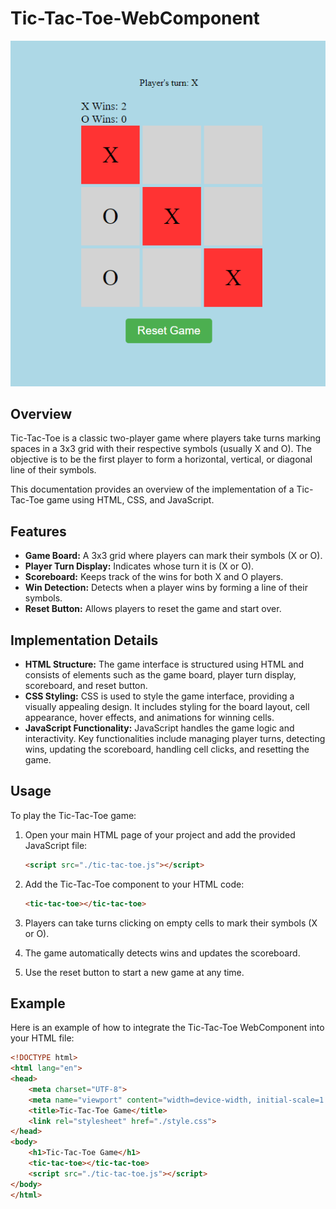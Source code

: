 # Tic-Tac-Toe-WebComponent

![Tic-Tac-Toe](./resources/demo.png)

## Overview

Tic-Tac-Toe is a classic two-player game where players take turns marking spaces in a 3x3 grid with their respective symbols (usually X and O). The objective is to be the first player to form a horizontal, vertical, or diagonal line of their symbols.

This documentation provides an overview of the implementation of a Tic-Tac-Toe game using HTML, CSS, and JavaScript.

## Features

- **Game Board:** A 3x3 grid where players can mark their symbols (X or O).
- **Player Turn Display:** Indicates whose turn it is (X or O).
- **Scoreboard:** Keeps track of the wins for both X and O players.
- **Win Detection:** Detects when a player wins by forming a line of their symbols.
- **Reset Button:** Allows players to reset the game and start over.

## Implementation Details

- **HTML Structure:** The game interface is structured using HTML and consists of elements such as the game board, player turn display, scoreboard, and reset button.
- **CSS Styling:** CSS is used to style the game interface, providing a visually appealing design. It includes styling for the board layout, cell appearance, hover effects, and animations for winning cells.
- **JavaScript Functionality:** JavaScript handles the game logic and interactivity. Key functionalities include managing player turns, detecting wins, updating the scoreboard, handling cell clicks, and resetting the game.

## Usage

To play the Tic-Tac-Toe game:

1. Open your main HTML page of your project and add the provided JavaScript file:
    ```html
    <script src="./tic-tac-toe.js"></script>
    ```

2. Add the Tic-Tac-Toe component to your HTML code:
    ```html
    <tic-tac-toe></tic-tac-toe>
    ```

3. Players can take turns clicking on empty cells to mark their symbols (X or O).
4. The game automatically detects wins and updates the scoreboard.
5. Use the reset button to start a new game at any time.

## Example

Here is an example of how to integrate the Tic-Tac-Toe WebComponent into your HTML file:

```html
<!DOCTYPE html>
<html lang="en">
<head>
    <meta charset="UTF-8">
    <meta name="viewport" content="width=device-width, initial-scale=1.0">
    <title>Tic-Tac-Toe Game</title>
    <link rel="stylesheet" href="./style.css">
</head>
<body>
    <h1>Tic-Tac-Toe Game</h1>
    <tic-tac-toe></tic-tac-toe>
    <script src="./tic-tac-toe.js"></script>
</body>
</html>